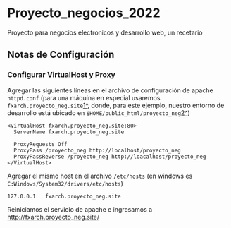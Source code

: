 # Proyecto_negocios_2022
Proyecto para negocios electronicos y desarrollo web, un recetario


## Notas de Configuración

### Configurar VirtualHost y Proxy

Agregar las siguientes líneas en el archivo de configuración de 
apache `httpd.conf` (para una máquina en especial usaremos 
`fxarch.proyecto_neg.site`[1^], donde, para este ejemplo,
nuestro entorno de desarrollo está ubicado en
`$HOME/public_html/proyecto_neg`[2^])

```apacheconf
<VirtualHost fxarch.proyecto_neg.site:80>
  ServerName fxarch.proyecto_neg.site

  ProxyRequests Off
  ProxyPass /proyecto_neg http://localhost/proyecto_neg
  ProxyPassReverse /proyecto_neg http://loacalhost/proyecto_neg
</VirtualHost> 
```

Agregar el mismo host en el archivo `/etc/hosts` 
(en windows es `C:Windows/System32/drivers/etc/hosts`)

```unixconfig
127.0.0.1	fxarch.proyecto_neg.site
```

Reiniciamos el servicio de apache e ingresamos a 
http://fxarch.proyecto_neg.site/

[1^]: https://linuxconfig.org/how-to-set-up-apache-webserver-proxy-in-front-of-apache-tomcat-on-red-hat-linux
[2^]: https://wiki.archlinux.org/title/Apache_HTTP_Server#User_directories